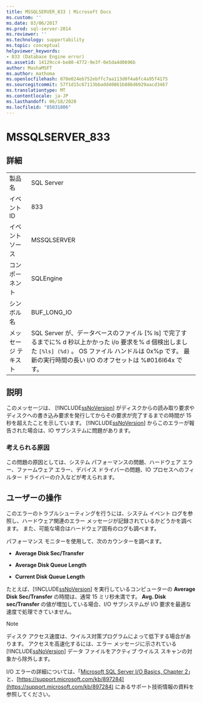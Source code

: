 ```yaml
---
title: MSSQLSERVER_833 | Microsoft Docs
ms.custom: ''
ms.date: 03/06/2017
ms.prod: sql-server-2014
ms.reviewer: ''
ms.technology: supportability
ms.topic: conceptual
helpviewer_keywords:
- 833 (Database Engine error)
ms.assetid: 14129cc4-be80-4772-9e3f-0e5da4d0696b
author: MashaMSFT
ms.author: mathoma
ms.openlocfilehash: 070e024eb752ebffc7aa113d0f4a6fc4a95f4175
ms.sourcegitcommit: 57f1d15c67113bbadd40861b886d6929aacd3467
ms.translationtype: MT
ms.contentlocale: ja-JP
ms.lasthandoff: 06/18/2020
ms.locfileid: "85031806"
---
```

# <a name="mssqlserver_833"></a>MSSQLSERVER_833
    
## <a name="details"></a>詳細  
  
|||  
|-|-|  
|製品名|SQL Server|  
|イベント ID|833|  
|イベント ソース|MSSQLSERVER|  
|コンポーネント|SQLEngine|  
|シンボル名|BUF_LONG_IO|  
|メッセージ テキスト|SQL Server が、データベースのファイル [% ls] で完了するまでに% d 秒以上かかった i/o 要求を% d 個検出しました `[%ls] (%d)` 。  OS ファイル ハンドルは 0x%p です。  最新の実行時間の長い I/O のオフセットは %#016I64x です。|  
  
## <a name="explanation"></a>説明  
 このメッセージは、 [!INCLUDE[ssNoVersion](../../includes/ssnoversion-md.md)] がディスクからの読み取り要求やディスクへの書き込み要求を発行してからその要求が完了するまでの時間が 15 秒を超えたことを示しています。 [!INCLUDE[ssNoVersion](../../includes/ssnoversion-md.md)] からこのエラーが報告された場合は、IO サブシステムに問題があります。  
  
### <a name="possible-causes"></a>考えられる原因  
 この問題の原因としては、システム パフォーマンスの問題、ハードウェア エラー、ファームウェア エラー、デバイス ドライバーの問題、IO プロセスへのフィルター ドライバーの介入などが考えられます。  
  
## <a name="user-action"></a>ユーザーの操作  
 このエラーのトラブルシューティングを行うには、システム イベント ログを参照し、ハードウェア関連のエラー メッセージが記録されているかどうかを調べます。 また、可能な場合はハードウェア固有のログも調べます。  
  
 パフォーマンス モニターを使用して、次のカウンターを調べます。  
  
-   **Average Disk Sec/Transfer**  
  
-   **Average Disk Queue Length**  
  
-   **Current Disk Queue Length**  
  
 たとえば、[!INCLUDE[ssNoVersion](../../includes/ssnoversion-md.md)] を実行しているコンピューターの **Average Disk Sec/Transfer** の時間は、通常 15 ミリ秒未満です。 **Avg. Disk sec/Transfer** の値が増加している場合、I/O サブシステムが I/O 要求を最適な速度で処理できていません。  
  
> [!NOTE]  
>  ディスク アクセス速度は、ウイルス対策プログラムによって低下する場合があります。 アクセスを高速化するには、エラー メッセージに示されている [!INCLUDE[ssNoVersion](../../includes/ssnoversion-md.md)] データ ファイルをアクティブ ウイルス スキャンの対象から除外します。  
  
 I/O エラーの詳細については、「[Microsoft SQL Server I/O Basics, Chapter 2](/previous-versions/sql/sql-server-2005/administrator/cc917726(v=technet.10))」と、[https://support.microsoft.com/kb/897284](https://support.microsoft.com/kb/897284) にあるサポート技術情報の資料を参照してください。  
  
  
